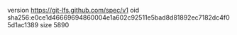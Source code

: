 version https://git-lfs.github.com/spec/v1
oid sha256:e0ce1d46669694860004e1a602c92511e5bad8d81892ec7182dc4f05d1ac1389
size 5890

